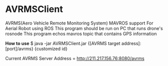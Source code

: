 # AVRMSClient
AVRMS(Aero Vehicle Remote Monitoring System)
MAVROS support
For Aerial Robot using ROS
This program should be run on PC that runs drone's rosnode
This program echos mavros topic that contains GPS information


****How to use****
$ java -jar AVRMSClient.jar {[AVRMS target address]:[port]/avrms} {customized id}

Current AVRMS Server Address = http://211.217.156.76:8080/avrms
